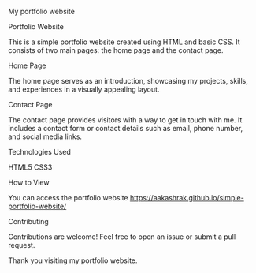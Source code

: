 My portfolio website

Portfolio Website

This is a simple portfolio website created using HTML and basic CSS. It consists of two main pages: the home page and the contact page.

Home Page

The home page serves as an introduction, showcasing my projects, skills, and experiences in a visually appealing layout.

Contact Page

The contact page provides visitors with a way to get in touch with me. It includes a contact form or contact details such as email, phone number, and social media links.

Technologies Used

HTML5
CSS3

How to View

You can access the portfolio website  https://aakashrak.github.io/simple-portfolio-website/



Contributing

Contributions are welcome! Feel free to open an issue or submit a pull request.

Thank you visiting my portfolio website.
